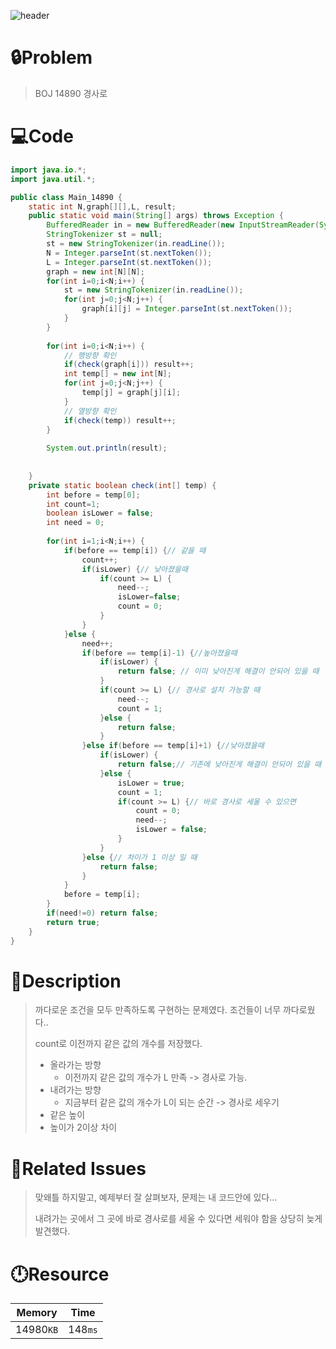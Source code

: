 ![header](https://capsule-render.vercel.app/api?type=waving&height=200&color=0:B2E6FF,100:FFB2D6&text=BOJ%2014890&fontColor=FFFFFF&fontAlign=80&fontAlignY=35&fontSize=50)

# **🔒Problem**

> BOJ 14890 경사로

# 💻**Code**

```java
import java.io.*;
import java.util.*;

public class Main_14890 {
	static int N,graph[][],L, result;
	public static void main(String[] args) throws Exception {
		BufferedReader in = new BufferedReader(new InputStreamReader(System.in));
		StringTokenizer st = null;
		st = new StringTokenizer(in.readLine());
		N = Integer.parseInt(st.nextToken());
		L = Integer.parseInt(st.nextToken());
		graph = new int[N][N];
		for(int i=0;i<N;i++) {
			st = new StringTokenizer(in.readLine());
			for(int j=0;j<N;j++) {
				graph[i][j] = Integer.parseInt(st.nextToken());
			}
		}
		
		for(int i=0;i<N;i++) {
			// 행방향 확인
			if(check(graph[i])) result++;
			int temp[] = new int[N];
			for(int j=0;j<N;j++) {
				temp[j] = graph[j][i];
			}
			// 열방향 확인
			if(check(temp)) result++;
		}
		
		System.out.println(result);
		
		
	}
	private static boolean check(int[] temp) {
		int before = temp[0];
		int count=1;
		boolean isLower = false;
		int need = 0;
		
		for(int i=1;i<N;i++) {
			if(before == temp[i]) {// 같을 때
				count++;
				if(isLower) {// 낮아졌을때
					if(count >= L) {
						need--;
						isLower=false;
						count = 0;
					}
				}
			}else {
				need++;
				if(before == temp[i]-1) {//높아졌을때
					if(isLower) {
						return false; // 이미 낮아진게 해결이 안되어 있을 때
					}
					if(count >= L) {// 경사로 설치 가능할 때
						need--;
						count = 1;
					}else {
						return false;
					}
				}else if(before == temp[i]+1) {//낮아졌을때
					if(isLower) {
						return false;// 기존에 낮아진게 해결이 안되어 있을 때						
					}else {
						isLower = true;
						count = 1;
						if(count >= L) {// 바로 경사로 세울 수 있으면
							count = 0;
							need--;
							isLower = false;
						}
					}
				}else {// 차이가 1 이상 일 때
					return false;
				}
			}
			before = temp[i];
		}
		if(need!=0) return false;
		return true;
	}
}

```

# **🔑Description**

> 까다로운 조건을 모두 만족하도록 구현하는 문제였다. 조건들이 너무 까다로웠다..
>
> count로 이전까지 같은 값의 개수를 저장했다.
>
> - 올라가는 방향
>   - 이전까지 같은 값의 개수가 L 만족 -> 경사로 가능.
> - 내려가는 방향
>   - 지금부터 같은 값의 개수가 L이 되는 순간 -> 경사로 세우기
> - 같은 높이
> - 높이가 2이상 차이

# **📑Related Issues**

>맞왜틀 하지말고, 예제부터 잘 살펴보자, 문제는 내 코드안에 있다...
>
>내려가는 곳에서 그 곳에 바로 경사로를 세울 수 있다면 세워야 함을 상당히 늦게 발견했다.

# **🕛Resource**

| Memory    | Time    |
| --------- | ------- |
| 14980`KB` | 148`ms` |